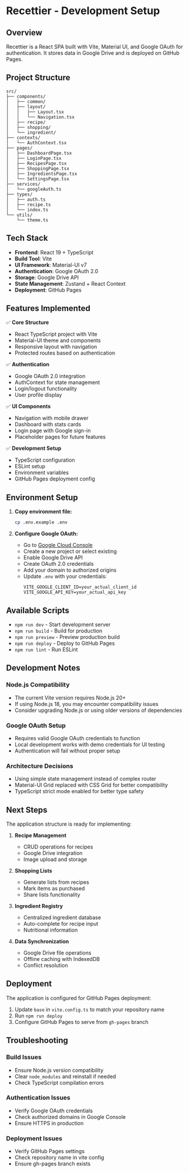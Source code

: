 # Recettier - Development Setup

## Overview

Recettier is a React SPA built with Vite, Material UI, and Google OAuth for authentication. It stores data in Google Drive and is deployed on GitHub Pages.

## Project Structure

```
src/
├── components/
│   ├── common/
│   ├── layout/
│   │   ├── Layout.tsx
│   │   └── Navigation.tsx
│   ├── recipe/
│   ├── shopping/
│   └── ingredient/
├── contexts/
│   └── AuthContext.tsx
├── pages/
│   ├── DashboardPage.tsx
│   ├── LoginPage.tsx
│   ├── RecipesPage.tsx
│   ├── ShoppingPage.tsx
│   ├── IngredientsPage.tsx
│   └── SettingsPage.tsx
├── services/
│   └── googleAuth.ts
├── types/
│   ├── auth.ts
│   ├── recipe.ts
│   └── index.ts
└── utils/
    └── theme.ts
```

## Tech Stack

- **Frontend**: React 19 + TypeScript
- **Build Tool**: Vite
- **UI Framework**: Material-UI v7
- **Authentication**: Google OAuth 2.0
- **Storage**: Google Drive API
- **State Management**: Zustand + React Context
- **Deployment**: GitHub Pages

## Features Implemented

✅ **Core Structure**
- React TypeScript project with Vite
- Material-UI theme and components
- Responsive layout with navigation
- Protected routes based on authentication

✅ **Authentication**
- Google OAuth 2.0 integration
- AuthContext for state management
- Login/logout functionality
- User profile display

✅ **UI Components**
- Navigation with mobile drawer
- Dashboard with stats cards
- Login page with Google sign-in
- Placeholder pages for future features

✅ **Development Setup**
- TypeScript configuration
- ESLint setup
- Environment variables
- GitHub Pages deployment config

## Environment Setup

1. **Copy environment file:**
   ```bash
   cp .env.example .env
   ```

2. **Configure Google OAuth:**
   - Go to [Google Cloud Console](https://console.cloud.google.com/)
   - Create a new project or select existing
   - Enable Google Drive API
   - Create OAuth 2.0 credentials
   - Add your domain to authorized origins
   - Update `.env` with your credentials:
     ```
     VITE_GOOGLE_CLIENT_ID=your_actual_client_id
     VITE_GOOGLE_API_KEY=your_actual_api_key
     ```

## Available Scripts

- `npm run dev` - Start development server
- `npm run build` - Build for production
- `npm run preview` - Preview production build
- `npm run deploy` - Deploy to GitHub Pages
- `npm run lint` - Run ESLint

## Development Notes

### Node.js Compatibility
- The current Vite version requires Node.js 20+
- If using Node.js 18, you may encounter compatibility issues
- Consider upgrading Node.js or using older versions of dependencies

### Google OAuth Setup
- Requires valid Google OAuth credentials to function
- Local development works with demo credentials for UI testing
- Authentication will fail without proper setup

### Architecture Decisions
- Using simple state management instead of complex router
- Material-UI Grid replaced with CSS Grid for better compatibility
- TypeScript strict mode enabled for better type safety

## Next Steps

The application structure is ready for implementing:

1. **Recipe Management**
   - CRUD operations for recipes
   - Google Drive integration
   - Image upload and storage

2. **Shopping Lists**
   - Generate lists from recipes
   - Mark items as purchased
   - Share lists functionality

3. **Ingredient Registry**
   - Centralized ingredient database
   - Auto-complete for recipe input
   - Nutritional information

4. **Data Synchronization**
   - Google Drive file operations
   - Offline caching with IndexedDB
   - Conflict resolution

## Deployment

The application is configured for GitHub Pages deployment:

1. Update `base` in `vite.config.ts` to match your repository name
2. Run `npm run deploy`
3. Configure GitHub Pages to serve from `gh-pages` branch

## Troubleshooting

### Build Issues
- Ensure Node.js version compatibility
- Clear `node_modules` and reinstall if needed
- Check TypeScript compilation errors

### Authentication Issues
- Verify Google OAuth credentials
- Check authorized domains in Google Console
- Ensure HTTPS in production

### Deployment Issues
- Verify GitHub Pages settings
- Check repository name in vite config
- Ensure gh-pages branch exists